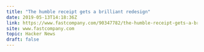 ```yaml
---
title: "The humble receipt gets a brilliant redesign"
date: 2019-05-13T14:18:36Z
link: https://www.fastcompany.com/90347782/the-humble-receipt-gets-a-brilliant-redesign?utm_medium=RSS&utm_source=hune
site: www.fastcompany.com
topic: Hacker News
draft: false
---
```


